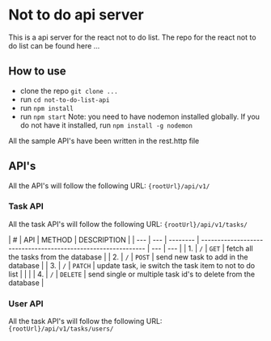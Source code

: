 # Not to do api server

This is a api server for the react not to do list.
The repo for the react not to do list can be found here ...

## How to use

- clone the repo `git clone ...`
- run `cd not-to-do-list-api`
- run `npm install`
- run `npm start`
  Note: you need to have nodemon installed globally. If you do not have it installed,
  run `npm install -g nodemon`

All the sample API's have been written in the rest.http file

## API's

All the API's will follow the following URL: `{rootUrl}/api/v1/`

### Task API

All the task API's will follow the following URL: `{rootUrl}/api/v1/tasks/`

| #   | API | METHOD   | DESCRIPTION                                                   |
| --- | --- | -------- | ------------------------------------------------------------- | --- | --- |
| 1.  | `/` | `GET`    | fetch all the tasks from the database                         |
| 2.  | `/` | `POST`   | send new task to add in the database                          |
| 3.  | `/` | `PATCH`  | update task, ie switch the task item to not to do list        |     |     |
| 4.  | `/` | `DELETE` | send single or multiple task id's to delete from the database |

### User API

All the task API's will follow the following URL: `{rootUrl}/api/v1/tasks/users/`
